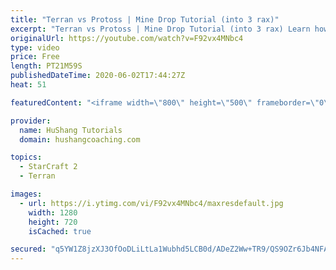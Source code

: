 ```yaml
---
title: "Terran vs Protoss | Mine Drop Tutorial (into 3 rax)"
excerpt: "Terran vs Protoss | Mine Drop Tutorial (into 3 rax) Learn how to start dominating Protoss players with one of the most standard builds in TvP. In this guide you'll learn how to begin with a mine drop to put on some pressure with the possibility of dealing game ending damage and then transition into a"
originalUrl: https://youtube.com/watch?v=F92vx4MNbc4
type: video
price: Free
length: PT21M59S
publishedDateTime: 2020-06-02T17:44:27Z
heat: 51

featuredContent: "<iframe width=\"800\" height=\"500\" frameborder=\"0\" src=\"https://www.youtube.com/embed/F92vx4MNbc4\" allow=\"accelerometer; autoplay; encrypted-media; gyroscope; picture-in-picture\" allowfullscreen></iframe>"

provider:
  name: HuShang Tutorials
  domain: hushangcoaching.com

topics:
  - StarCraft 2
  - Terran

images:
  - url: https://i.ytimg.com/vi/F92vx4MNbc4/maxresdefault.jpg
    width: 1280
    height: 720
    isCached: true

secured: "q5YW1Z8jzXJ3OfOoDLiLtLa1Wubhd5LCB0d/ADeZ2Ww+TR9/QS9OZr6Jb4NFAdEMBEsZ6nizxKj2eSXa7jQ3HqOXRvGNzGNwWMJFE3s1R1Mspt3gb1xxFpq5ksCKHuq0QJhqIDo/5XS6xeqvacUlnm+LJ7I8XDWQlWruyxX5WO7hLcCOS5k7FyZ9Ee7YvVDuNcqX8oULPOc/PaX7b5Zcaawv5TO+y3tl0taauy3ZiwgMNhVhZ9Ym2iOoLkV/2u4hiGuZ43JMEUpTUbP08HwJME8nQ8kt1QnoD5h8pJE7mwWB19o70lah0euTJV0Myy7Y5Ux4lBW42uoBVvCDygFssTI22LwgjV1kzudUJdiFBQ7waVa2Vlqyu8S4kqkz9rW7UGi0bUwxtCg6QOntl5a0SFl+WifKm7blFy3DDa/tySQ=;A6G2PGa9FQ3ezcdz3TKdgQ=="
---
```


